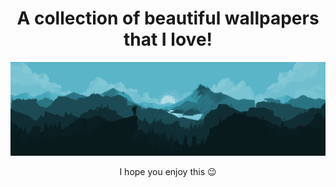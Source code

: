 <div align="center">
  <h1>A collection of beautiful wallpapers that I love!</h1>
  <img src="https://raw.githubusercontent.com/gnumobin/Wallpapers/master/preview.png">
  <p>I hope you enjoy this 😉</p>
</div>
